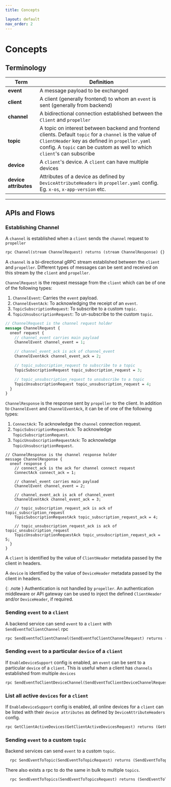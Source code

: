 ```yaml
---
title: Concepts

layout: default
nav_order: 2
---
```

# Concepts

## Terminology

| Term              | Definition                                                                                                                                                                                                                            |
|-------------------|---------------------------------------------------------------------------------------------------------------------------------------------------------------------------------------------------------------------------------------|
| **event**         | A message payload to be exchanged                                                                                                                                                                                                     |
| **client**        | A client (generally frontend) to whom an `event` is sent (generally from backend)                                                                                                                                                     |
| **channel**       | A bidirectional connection established between the `Client` and `propeller`                                                                                                                                                           |
| **topic**         | A topic on interest between backend and frontend clients. Default `topic` for a `channel` is the value of `ClientHeader` key as defined in `propeller.yaml` config. A `topic` can be custom as well to which `client`'s can subscribe |
| **device**        | A `client`'s device. A `client` can have multiple devices                                                                                                                                                                             |
| **device attributes** | Attributes of a device as defined by `DeviceAttributeHeaders` in `propeller.yaml` config. Eg. `x-os`, `x-app-version` etc.                                                                                                            |

----

## APIs and Flows

### Establishing Channel

A `channel` is established when a `client` sends the `channel` request to `propeller`

```protobuf
rpc Channel(stream ChannelRequest) returns (stream ChannelResponse) {}
```
A `channel` is a bi-directional gRPC stream established between the `client` and `propeller`. Different types of messages can be sent and received on this stream by the `client` and `propeller`.

`ChannelRequest` is the request message from the `client` which can be of one of the following types:
1. `ChannelEvent`: Carries the `event` payload.
2. `ChannelEventAck`: To acknowledging the receipt of an `event`.
3. `TopicSubscriptionRequest`: To subscribe to a custom `topic`.
4. `TopicUnsubscriptionRequest`: To un-subscribe to the custom `topic`. 
```protobuf
// ChannelRequest is the channel request holder
message ChannelRequest {
  oneof request {
    // channel_event carries main payload
    ChannelEvent channel_event = 1;

    // channel_event_ack is ack of channel_event
    ChannelEventAck channel_event_ack = 2;

    // topic_subscription_request to subscribe to a topic
    TopicSubscriptionRequest topic_subscription_request = 3;

    // topic_unsubscription_request to unsubscribe to a topic
    TopicUnsubscriptionRequest topic_unsubscription_request = 4;
  }
}
```

`ChannelResponse` is the response sent by `propeller` to the client. In addition to `ChannelEvent` and `ChannelEventAck`, it can be of one of the following types:
1. `ConnectAck`: To acknowledge the `channel` connection request.
2. `TopicSubscriptionRequestAck`: To acknowledge `TopicSubscriptionRequest`.
3. `TopicUnsubscriptionRequestAck`: To acknowledge `TopicUnsubscriptionRequest`.
```
// ChannelResponse is the channel response holder
message ChannelResponse {
  oneof response {
    // connect_ack is the ack for channel connect request
    ConnectAck connect_ack = 1;

    // channel_event carries main payload
    ChannelEvent channel_event = 2;

    // channel_event_ack is ack of channel_event
    ChannelEventAck channel_event_ack = 3;

    // topic_subscription_request_ack is ack of topic_subscription_request
    TopicSubscriptionRequestAck topic_subscription_request_ack = 4;

    // topic_unsubscription_request_ack is ack of topic_unsubscription_request
    TopicUnsubscriptionRequestAck topic_unsubscription_request_ack = 5;
  }
}
```

A `client` is identified by the value of `ClientHeader` metadata passed by the client in headers.

A `device` is identified by the value of `DeviceHeader` metadata passed by the client in headers.

{: .note }
Authentication is not handled by `propeller`. An authentication middleware or API gateway can be used to inject the defined `ClientHeader` and/or `DeviceHeader`, if required.

### Sending `event` to a `client`

A backend service can send `event` to a `client` with `SendEventToClientChannel` rpc

```protobuf
rpc SendEventToClientChannel(SendEventToClientChannelRequest) returns (SendEventToClientChannelResponse) {}
```

### Sending `event` to a particular `device` of a `client`

If `EnableDeviceSupport` config is enabled, an `event` can be sent to a particular `device` of a `client`. This is useful when a client has `channels` established from multiple `devices`

```protobuf
rpc SendEventToClientDeviceChannel(SendEventToClientDeviceChannelRequest) returns (SendEventToClientDeviceChannelResponse) {}
```

### List all active `devices` for a `client`

If `EnableDeviceSupport` config is enabled, all online devices for a `client` can be listed with their `device attributes` as defined by `DeviceAttributeHeaders` config.

```protobuf
rpc GetClientActiveDevices(GetClientActiveDevicesRequest) returns (GetClientActiveDevicesResponse) {}
```

### Sending `event` to a custom `topic`

Backend services can send `event` to a custom `topic`.
```protobuf
  rpc SendEventToTopic(SendEventToTopicRequest) returns (SendEventToTopicResponse) {}
```

There also exists a rpc to do the same in bulk to multiple `topics`.
```protobuf
  rpc SendEventToTopics(SendEventToTopicsRequest) returns (SendEventToTopicsResponse) {}
```

